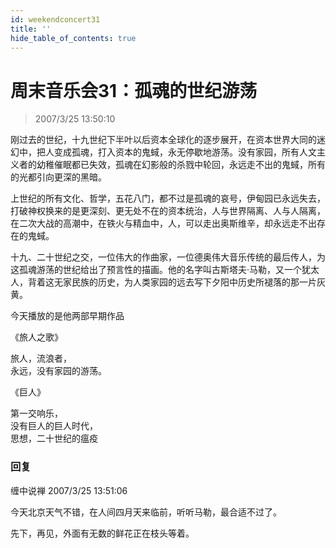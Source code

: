 ```yaml
---
id: weekendconcert31
title: ''
hide_table_of_contents: true
---
```


# 周末音乐会31：孤魂的世纪游荡

> 2007/3/25 13:50:10

刚过去的世纪，十九世纪下半叶以后资本全球化的逐步展开，在资本世界大同的迷幻中，把人变成孤魂，打入资本的鬼蜮，永无停歇地游荡。没有家园，所有人文主义者的幼稚催眠都已失效，孤魂在幻影般的杀戮中轮回，永远走不出的鬼蜮，所有的光都引向更深的黑暗。
 
上世纪的所有文化、哲学，五花八门，都不过是孤魂的哀号，伊甸园已永远失去，打破神权换来的是更深刻、更无处不在的资本统治，人与世界隔离、人与人隔离，在二次大战的高潮中，在铁火与精血中，人，可以走出奥斯维辛，却永远走不出存在的鬼蜮。
 
十九、二十世纪之交，一位伟大的作曲家，一位德奥伟大音乐传统的最后传人，为这孤魂游荡的世纪给出了预言性的描画。他的名字叫古斯塔夫·马勒，又一个犹太人，背着这无家民族的历史，为人类家园的远去写下夕阳中历史所褪落的那一片灰黄。
 
今天播放的是他两部早期作品

<div style={{textAlign: 'center'}}>

<div style={{color: '#FF0000', fontWeight: '500', fontSize: '32px', lineHeight: '110%', textAlign: 'center', marginBottom: '20px'}}>

《旅人之歌》
</div>
 
旅人，流浪者，<br/>
永远，没有家园的游荡。

<div style={{color: '#FF0000', fontWeight: '500', fontSize: '32px', lineHeight: '110%', textAlign: 'center', marginTop: '20px', marginBottom: '20px'}}>

《巨人》
</div>
 
第一交响乐，<br/>
没有巨人的巨人时代，<br/>
思想，二十世纪的瘟疫
</div>

### 回复

<div class='blog-comment'>
<span class='blog-comment-chan'>缠中说禅</span> 2007/3/25 13:51:06<br/>

今天北京天气不错，在人间四月天来临前，听听马勒，最合适不过了。

先下，再见，外面有无数的鲜花正在枝头等着。
</div>